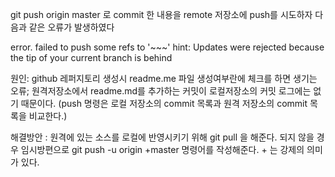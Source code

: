 
git push origin master 로 commit 한 내용을 remote 저장소에 push를 시도하자 다음과 같은 오류가 발생하였다

error. failed to push some refs to '~~~'
hint: Updates were rejected because the tip of your current branch is behind

원인: github 레퍼지토리 생성시 readme.me 파일 생성여부란에 체크를 하면 생기는 오류; 원격저장소에서 readme.md를 추가하는 커밋이 로컬저장소의 커밋 로그에는 없기 때문이다.
(push 명령은 로컬 저장소의 commit 목록과 원격 저장소의 commit 목록을 비교한다.)

해결방안 : 원격에 있는 소스를 로컬에 반영시키기 위해 git pull 을 해준다. 되지 않을 경우 임시방편으로 git push -u origin +master 명령어를 작성해준다. + 는 강제의 의미가 있다.
